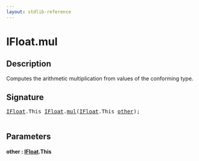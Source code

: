 ```yaml
---
layout: stdlib-reference
---
```


# IFloat\.mul

## Description

Computes the arithmetic multiplication from values of the conforming type.




## Signature 

<pre>
<a href="index.html" class="code_type">IFloat</a>.<span class="code_keyword">This</span> <a href="index.html" class="code_type">IFloat</a>.<a href="mul.html">mul</a>(<a href="index.html" class="code_type">IFloat</a>.<span class="code_keyword">This</span> <a href="mul.html#decl-other" class="code_param">other</a>);

</pre>

## Parameters

####  <a id="decl-other"></a>other  : [IFloat](index.html)\.This

